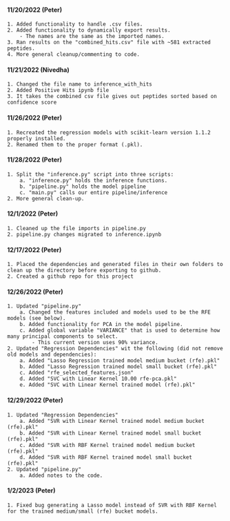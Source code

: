 #### 11/20/2022 (Peter)
    1. Added functionality to handle .csv files.
    2. Added functionality to dynamically export results.
        - The names are the same as the imported names.
    3. Ran results on the "combined_hits.csv" file with ~581 extracted peptides.
    4. More general cleanup/commenting to code.
    
#### 11/21/2022 (Nivedha)
    1. Changed the file name to inference_with_hits
    2. Added Positive Hits ipynb file
    3. It takes the combined csv file gives out peptides sorted based on confidence score

#### 11/26/2022 (Peter)
    1. Recreated the regression models with scikit-learn version 1.1.2 properly installed.
    2. Renamed them to the proper format (.pkl).

#### 11/28/2022 (Peter)
    1. Split the "inference.py" script into three scripts:
        a. "inference.py" holds the inference functions.
        b. "pipeline.py" holds the model pipeline
        c. "main.py" calls our entire pipeline/inference
    2. More general clean-up.

#### 12/1/2022 (Peter)
    1. Cleaned up the file imports in pipeline.py
    2. pipeline.py changes migrated to inference.ipynb

#### 12/17/2022 (Peter)
    1. Placed the dependencies and generated files in their own folders to clean up the directory before exporting to github.
    2. Created a github repo for this project

#### 12/26/2022 (Peter)
    1. Updated "pipeline.py"
        a. Changed the features included and models used to be the RFE models (see below).
        b. Added functionality for PCA in the model pipeline.
        c. Added global variable "VARIANCE" that is used to determine how many principal components to select.
            - This current version uses 90% variance.
    2. Updated "Regression Dependencies" wit the following (did not remove old models and dependencies):
        a. Added "Lasso Regression trained model medium bucket (rfe).pkl"
        b. Added "Lasso Regression trained model small bucket (rfe).pkl"
        c. Added "rfe_selected_features.json"
        d. Added "SVC with Linear Kernel 10.00 rfe-pca.pkl"
        e. Added "SVC with Linear Kernel trained model (rfe).pkl"

#### 12/29/2022 (Peter)
    1. Updated "Regression Dependencies"
        a. Added "SVR with Linear Kernel trained model medium bucket (rfe).pkl"
        b. Added "SVR with Linear Kernel trained model small bucket (rfe).pkl"
        c. Added "SVR with RBF Kernel trained model medium bucket (rfe).pkl"
        d. Added "SVR with RBF Kernel trained model small bucket (rfe).pkl"
    2. Updated "pipeline.py"
        a. Added notes to the code.

#### 1/2/2023 (Peter)
    1. Fixed bug generating a Lasso model instead of SVR with RBF Kernel for the trained medium/small (rfe) bucket models.